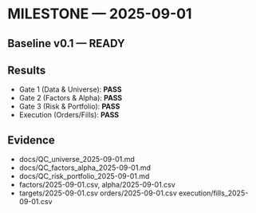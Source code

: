 ﻿# MILESTONE — 2025-09-01

## Baseline v0.1 — READY

## Results

- Gate 1 (Data & Universe): **PASS**
- Gate 2 (Factors & Alpha): **PASS**
- Gate 3 (Risk & Portfolio): **PASS**
- Execution (Orders/Fills): **PASS**

## Evidence

- docs/QC_universe_2025-09-01.md
- docs/QC_factors_alpha_2025-09-01.md
- docs/QC_risk_portfolio_2025-09-01.md
- factors/2025-09-01.csv, alpha/2025-09-01.csv
- targets/2025-09-01.csv  orders/2025-09-01.csv  execution/fills_2025-09-01.csv
